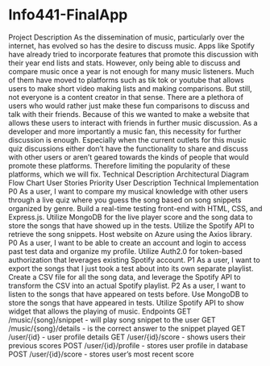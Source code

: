 # Info441-FinalApp

Project Description
As the dissemination of music, particularly over the internet, has evolved so has the desire to
discuss music. Apps like Spotify have already tried to incorporate features that promote this
discussion with their year end lists and stats. However, only being able to discuss and compare
music once a year is not enough for many music listeners. Much of them have moved to
platforms such as tik tok or youtube that allows users to make short video making lists and
making comparisons. But still, not everyone is a content creator in that sense. There are a
plethora of users who would rather just make these fun comparisons to discuss and talk with
their friends. Because of this we wanted to make a website that allows these users to interact
with friends in further music discussion. As a developer and more importantly a music fan, this
necessity for further discussion is enough. Especially when the current outlets for this music
quiz discussions either don’t have the functionality to share and discuss with other users or
aren’t geared towards the kinds of people that would promote these platforms. Therefore limiting
the popularity of these platforms, which we will fix.
Technical Description
Architectural Diagram
Flow Chart
User Stories
Priority User Description Technical Implementation
P0 As a user, I want to compare my musical knowledge
with other users through a live quiz where you
guess the song based on song snippets organized
by genre.
Build a real-time testing
front-end with HTML, CSS,
and Express.js. Utilize
MongoDB for the live player
score and the song data to
store the songs that have
showed up in the tests. Utilize
the Spotify API to retrieve
the song snippets. Host
website on Azure using the
Axios library.
P0 As a user, I want to be able to create an account
and login to access past test data and organize my
profile.
Utilize Auth2.0 for
token-based authorization
that leverages existing
Spotify account.
P1 As a user, I want to export the songs that I just took
a test about into its own separate playlist.
Create a CSV file for all the
song data, and leverage the
Spotify API to transform the
CSV into an actual Spotify
playlist.
P2 As a user, I want to listen to the songs that have
appeared on tests before.
Use MongoDB to store the
songs that have appeared in
tests. Utilize Spotify API to
show widget that allows the
playing of music.
Endpoints
GET /music/{song}/snippet - will play song snippet to the user
GET /music/{song}/details - is the correct answer to the snippet played
GET /user/{id} - user profile details
GET /user/{id}/score - shows users their previous scores
POST /user/{id}/profile - stores user profile in database
POST /user/{id}/score - stores user’s most recent score
